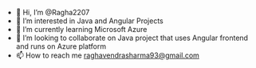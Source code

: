 - 👋 Hi, I’m @Ragha2207
- 👀 I’m interested in Java and Angular Projects
- 🌱 I’m currently learning Microsoft Azure
- 💞️ I’m looking to collaborate on Java project that uses Angular frontend and runs on Azure platform
- 📫 How to reach me raghavendrasharma93@gmail.com

<!---
Ragha2207/Ragha2207 is a ✨ special ✨ repository because its `README.md` (this file) appears on your GitHub profile.
You can click the Preview link to take a look at your changes.
--->
